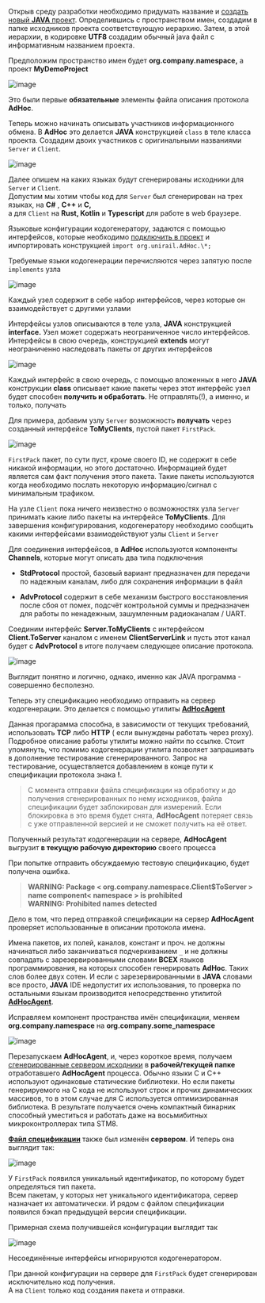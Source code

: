 Открыв среду разработки необходимо придумать название и [создать новый **JAVA**
проект](https://www.jetbrains.com/help/idea/creating-and-running-your-first-java-application.html). Определившись c пространством имен, создадим в
папке исходников проекта соответствующую иерархию. Затем, в этой иерархии, в кодировке
**UTF8** создадим обычный java файл с информативным названием проекта.

Предположим пространство имен будет **org.company.namespace,** а проект
**MyDemoProject**

![image](https://user-images.githubusercontent.com/29354319/72063798-76484900-3315-11ea-8829-3e9fac3f52a3.png)

Это были первые **обязательные** элементы файла описания протокола **AdHoc**.

Теперь можно начинать описывать участников информационного обмена. В **AdHoc** это делается **JAVA** конструкцией `class` в теле класса проекта.
Создадим двоих участников с оригинальными названиями `Server` и `Client`.

![image](https://user-images.githubusercontent.com/29354319/72063937-c58e7980-3315-11ea-8afc-b734a7e0b38a.png)


Далее опишем на каких языках будут сгенерированы исходники для
`Server` и `Client`.  
Допустим мы хотим чтобы код для `Server` был сгенерирован на трех языках, на **С\#** , **С++** и **C,**   
а для `Client` на **Rust, Kotlin** и **Typescript** для работе в web браузере.

Языковые конфигурации кодогенератору, задаются с помощью интерфейсов, которые необходимо [подключить в проект](https://www.jetbrains.com/help/idea/content-roots.html) и
импортировать конструкцией `import org.unirail.AdHoc.\*;`

Требуемые языки кодогенерации перечисляются через запятую после `implements` узла

![image](https://user-images.githubusercontent.com/29354319/72064169-464d7580-3316-11ea-9baa-9cb1b4167504.png)


Каждый узел содержит в себе набор интерфейсов, через которые он взаимодействует с другими узлами
 
Интерфейсы узлов описываются в теле узла, **JAVA** конструкцией **interface.**
Узел может содержать неограниченное число интерфейсов. Интерфейсы в свою
очередь, конструкцией **extends** могут неограниченно наследовать пакеты от других интерфейсов

![image](https://user-images.githubusercontent.com/29354319/72064436-d2f83380-3316-11ea-88da-4603394f138c.png)


 
 Каждый интерфейс в свою очередь, с помощью вложенных в него **JAVA** конструкции **class**
 описывает какие пакеты через этот интерфейс узел будет способен **получить и
 обработать**. Не отправлять(!), а именно, и только, получать

 Для примера, добавим узлу `Server` возможность **получать** через созданный интерфейсе **ToMyClients**, пустой пакет `FirstPack`.

![image](https://user-images.githubusercontent.com/29354319/72064739-78130c00-3317-11ea-9fb6-da34a65b2e3c.png)

`FirstPack` пакет, по сути пуст, кроме своего ID, не содержит в себе никакой информации, но этого достаточно. 
Информацией будет является сам факт получения этого пакета. Такие пакеты используются когда необходимо послать
некоторую информацию/сигнал с минимальным трафиком.

На узле `Client` пока ничего неизвестно о возможностях узла `Server`
принимать какие либо пакеты на интерфейсе **ToMyClients**. Для завершения
конфигурирования, кодогенератору необходимо сообщить какими интерфейсами
взаимодействуют узлы `Client` и `Server`

Для соединения интерфейсов, в **AdHoc** используются компоненты **Channels**,
которые могут описать два типа подключения

-   **StdProtocol** простой, базовый вариант предназначен для передачи по
    надежным каналам, либо для сохранения информации в файл

-   **AdvProtocol** содержит в себе механизм быстрого восстановления после сбоя от
    помех, подсчёт контрольной суммы и предназначен для работы по ненадежным, зашумленным
    радиоканалам / UART.

Соединим интерфейс **Server.ToMyClients** с интерфейсом **Client.ToServer**
каналом с именем **ClientServerLink** и пусть этот канал будет с **AdvProtocol**
в итоге получаем следующее описание протокола.

![image](https://user-images.githubusercontent.com/29354319/72064844-c7f1d300-3317-11ea-9667-3805e26f3df2.png)

Выглядит понятно и логично, однако, именно как JAVA программа - совершенно бесполезно. 

Теперь эту спецификацию необходимо отправить на сервер
кодогенерации. Это делается с помощью утилиты **[AdHocAgent](https://github.com/cheblin/AdHocAgent)**

Данная прогарамма способна, в зависимости от текущих требований, использовать  **TCP** либо **HTTP** ( если вынуждены
работать через proxy). Подробное описание работы утилиты можно найти по ссылке. Стоит упомянуть, что помимо кодогенерации 
утилита позволяет запрашивать в дополнение тестирование сгенерированного.
Запрос на тестирование, осуществляется добавлением в конце пути к спецификации протокола знака **!**.

>   С момента отправки файла спецификации на обработку и до получения
>   сгенерированных по нему исходников, файла спецификации будет заблокирован
>   для измерений.
>   Если блокировка в это время будет снята, **AdHocAgent** потеряет связь с уже
>   отправленной версией и не сможет получить на её ответ.

Полученный результат кодогенерации на сервере, **AdHocAgent** выгрузит **в текущую рабочую директорию** своего процесса

При попытке отправить обсуждаемую тестовую спецификацию, будет получена ошибка.

>   **WARNING: Package \< org.company.namespace.Client\$ToServer \> name component\< namespace \> is prohibited**  
>   **WARNING: Prohibited names detected**

Дело в том, что перед отправкой спецификации на сервер **AdHocAgent** проверяет использованные в
описании протокола имена.

Имена пакетов, их полей, каналов, констант и проч. не должны
начинаться либо заканчиваться подчеркиванием `_` и не должны совпадать с
зарезервированными словами **ВСЕХ** языков программирования, на которых способен
генерировать **AdHoc**. Таких слов более двух сотен. И если с зарезервированными
в **JAVA** словами все просто, **JAVA** IDE недопустит их использования, то проверка по остальными
языкам производится непосредственно утилитой **[AdHocAgent](https://github.com/cheblin/AdHocAgent)**.

Исправляем компонент пространства имён спецификации, меняем **org.company.namespace** на
**org.company.some_namespace**

![image](https://user-images.githubusercontent.com/29354319/72065336-f45a1f00-3318-11ea-8e99-b9b3d8f116b3.png)

Перезапускаем **AdHocAgent**, и, через короткое время, получаем [сгенерированные сервером
исходники](https://github.com/cheblin/AdHocLessons/tree/master/1/GeneratedCode) в **рабочей/текущей папке** отработавшего **AdHocAgent** процесса.
Обычно языки С и С++ используют одинаковые статические библиотеки. Но если пакеты генерируемого на С кода не используют строк и 
прочих динамических массивов, то в этом случае для С используется оптимизированная библиотека. В результате получается очень компактный 
бинарник способный уместиться и работать даже на восьмибитных микроконтроллерах типа STM8. 

**[Файл спецификации](https://github.com/cheblin/AdHocLessons/blob/master/1/MyDemoProject.java)** также был изменён **сервером**. И теперь она выглядит так:

![image](https://user-images.githubusercontent.com/29354319/72133085-8f0b3a00-33bb-11ea-9572-e83807ed5354.png)

У `FirstPack` появился уникальный идентификатор, по которому будет определяться тип пакета.  
Всем пакетам, у которых нет уникального идентификатора, сервер назначает их автоматически.
И рядом с файлом спецификации появился бэкап предыдущей версии спецификации.
 
 Примерная схема получившейся конфигурации выглядит так
 
![image](https://user-images.githubusercontent.com/29354319/72135002-65a0dd00-33c0-11ea-806a-8d863cb794ad.png)

Несоединённые интерфейсы игнорируются кодогенератором.

При данной конфигурации на сервере для `FirstPack` будет сгенерирован исключительно код получения.  
А на `Client` только код создания пакета и отправки.

